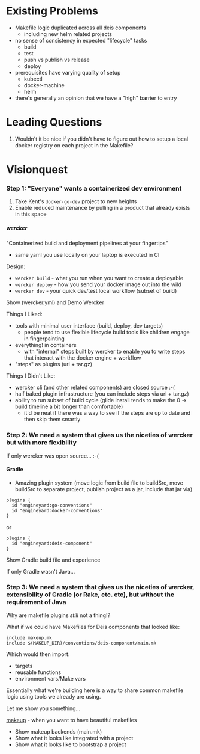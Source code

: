 Existing Problems
====

- Makefile logic duplicated across all deis components
  - including new helm related projects
- no sense of consistency in expected "lifecycle" tasks
  - build
  - test
  - push vs publish vs release
  - deploy
- prerequisites have varying quality of setup
  - kubectl
  - docker-machine
  - helm
- there's generally an opinion that we have a "high" barrier to entry

Leading Questions
====

1. Wouldn't it be nice if you didn't have to figure out how to setup a local docker registry on each project in the Makefile?

Visionquest
====

### Step 1: "Everyone" wants a containerized dev environment

1. Take Kent's `docker-go-dev` project to new heights
2. Enable reduced maintenance by pulling in a product that already exists in this space

##### wercker

"Containerized build and deployment pipelines at your fingertips"
- same yaml you use locally on your laptop is executed in CI

Design:
  - `wercker build` - what you run when you want to create a deployable
  - `wercker deploy` - how you send your docker image out into the wild
  - `wercker dev` - your quick dev/test local workflow (subset of build)

Show (wercker.yml) and Demo Wercker

Things I Liked:
  - tools with minimal user interface (build, deploy, dev targets)
    - people tend to use flexible lifecycle build tools like children engage in fingerpainting
  - everything! in containers
    - with "internal" steps built by wercker to enable you to write steps that interact with the docker engine + workflow
  - "steps" as plugins (url + tar.gz)

Things I Didn't Like:
  - wercker cli (and other related components) are closed source :-(
  - half baked plugin infrastructure (you can include steps via url + tar.gz)
  - ability to run subset of build cycle (glide install tends to make the 0 -> build timeline a bit longer than comfortable)
    - it'd be neat if there was a way to see if the steps are up to date and then skip them smartly

### Step 2: We need a system that gives us the niceties of wercker but with more flexibility

If only wercker was open source... :-(

#### Gradle

- Amazing plugin system (move logic from build file to buildSrc, move buildSrc to separate project, publish project as a jar, include that jar via)

```
plugins {
  id "engineyard:go-conventions"
  id "engineyard:docker-conventions"
}
```

or

```
plugins {
  id "engineyard:deis-component"
}
```

Show Gradle build file and experience

If only Gradle wasn't Java...

### Step 3: We need a system that gives us the niceties of wercker, extensibility of Gradle (or Rake, etc. etc), but without the requirement of Java

Why are makefile plugins _still_ not a thing!?

What if we could have Makefiles for Deis components that looked like:

```
include makeup.mk
include $(MAKEUP_DIR)/conventions/deis-component/main.mk
```

Which would then import:
  - targets
  - reusable functions
  - environment vars/Make vars

Essentially what we're building here is a way to share common makefile logic using tools we already are using.

Let me show you something...

[makeup](https://github.com/sgoings/makeup) - when you want to have beautiful makefiles

- Show makeup backends (main.mk)
- Show what it looks like integrated with a project
- Show what it looks like to bootstrap a project
